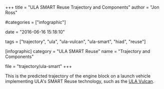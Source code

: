 +++
title = "ULA SMART Reuse Trajectory and Components"
author = "Jon Ross"

#categories = ["infographic"]

date = "2016-06-16 15:18:10"

tags = ["trajectory", "ula", "ula-vulcan", "ula-smart", "hiad", "reuse"]

[infographic]
category = "ULA SMART Reuse"
name = "Trajectory and Components"

file = "trajectory/ula-smart"
+++

This is the predicted trajectory of the engine block on a launch
vehicle implementing ULA's SMART Reuse technology, such as the
[ULA Vulcan](/tags/ula-vulcan).

<!--more-->

